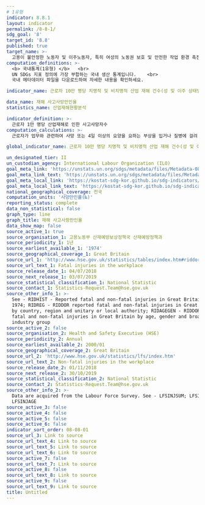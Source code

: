 ```yaml
---
# 1유형
indicator: 8.8.1
layout: indicator
permalink: /8-8-1/
sdg_goal: '8'
target_id: '8.8'
published: true
target_name: >-
  고용이 불안정한 노동자 및 이주노동자, 특히 여성의 노동권 보호 및 안전한 작업 환경 촉진
computation_definitions: >-
  <b> 국내통계(1유형) </b>   <br>
  UN SDGs 지표 정의에 가장 부합하는 국내 생산 통계입니다.    <br>
  국내 메타데이터 파일을 다운로드하여 자세한 내용을 확인하세요.

indicator_name: 근로자 10만 명당 치명적 및 비치명적 산업 재해 건수(성 및 이주 상태별) 

data_name: 재해 사고사망만인율
statistics_name: 산업재해현황분석

indicator_definition: >-
  근로자 1만 명당 산업재해로 인한 사고사망자수
computation_calculations: >-
  근로자가 업무와 관련하여 사망 또는 4일 이상의 요양을 요하는 부상을 입거나 질병에 걸려 근로복지공단의 산재요양이 승인된 재해내역을 기초로 집계  

global_indicator_name: 근로자 10만 명당 치명적 및 비치명적 산업 재해 건수(성 및 이주 상태별) 

un_designated_tier: II
un_custodian_agency: International Labour Organization (ILO)
goal_meta_link: 'https://unstats.un.org/sdgs/metadata/files/Metadata-08-08-01.pdf'
goal_meta_link_text: 'https://unstats.un.org/sdgs/metadata/files/Metadata-08-08-01.pdf'
goal_meta_local_link: 'https://kostat-sdg-kor.github.io/sdg-indicators/public/data/Metadata-08-08-01_KOR.pdf'
goal_meta_local_link_text: 'https://kostat-sdg-kor.github.io/sdg-indicators/public/data/Metadata-08-08-01_KOR.pdf'
national_geographical_coverage: 전국
computation_units: '사망만인률(‱)'
reporting_status: complete
data_non_statistical: false
graph_type: line
graph_title: 재해 사고사망만인율
data_show_map: false
source_active_1: true
source_organisation_1: 고용노동부 산재예방보상정책국 산재예방정책과
source_periodicity_1: 1년
source_earliest_available_1: '1974'
source_geographical_coverage_1: Great Britain
source_url_1: 'http://www.hse.gov.uk/statistics/tables/index.htm#riddor'
source_url_text_1: Fatal injuries in the workplace
source_release_date_1: 04/07/2018
source_next_release_1: 03/07/2019
source_statistical_classification_1: National Statistic
source_contact_1: Statistics-Request.Team@hse.gov.uk
source_other_info_1: >-
  See - RIDHIST - Reported fatal and non-fatal injuries in Great Britain from
  1974; RIDREG - RIDDOR reported fatal and non-fatal injuries in Great Britain
  by country, region and unitary or local authority; RIDAGEGEN - RIDDOR reported
  fatal and non-fatal injuries in Great Britain by age, gender and broad
  industry group
source_active_2: false
source_organisation_2: Health and Safety Executive (HSE)
source_periodicity_2: Annual
source_earliest_available_2: 2000/01
source_geographical_coverage_2: Great Britain
source_url_2: 'http://www.hse.gov.uk/statistics/lfs/index.htm'
source_url_text_2: Non-fatal injuries in the workplace
source_release_date_2: 01/11/2018
source_next_release_2: 30/10/2019
source_statistical_classification_2: National Statistic
source_contact_2: Statistics-Request.Team@hse.gov.uk
source_other_info_2: >-
  Data are acquired from the Labour Force Survey. See - LFSINJSUM; LFSINJREG;
  LFSINJAGE
source_active_3: false
source_active_4: false
source_active_5: false
source_active_6: false
indicator_sort_order: 08-08-01
source_url_3: Link to source
source_url_text_4: Link to source
source_url_text_5: Link to source
source_url_text_6: Link to source
source_active_7: false
source_url_text_7: Link to source
source_active_8: false
source_url_text_8: Link to source
source_active_9: false
source_url_text_9: Link to source
title: Untitled
---
```

